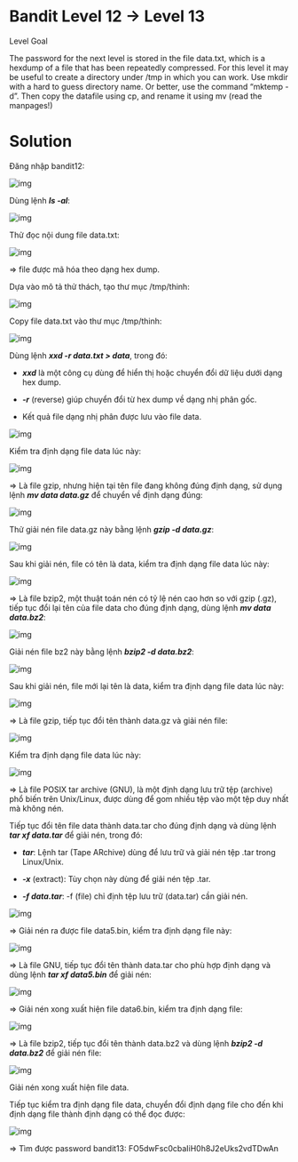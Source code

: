 # Bandit Level 12 → Level 13

Level Goal

The password for the next level is stored in the file data.txt, which is a hexdump of a file that has been repeatedly compressed. For this level it may be useful to create a directory under /tmp in which you can work. Use mkdir with a hard to guess directory name. Or better, use the command “mktemp -d”. Then copy the datafile using cp, and rename it using mv (read the manpages!)

# Solution

Đăng nhập bandit12: 

![img](47)

Dùng lệnh ***ls -al***: 

![img](48)

Thử đọc nội dung file data.txt: 

![img](49)

=> file được mã hóa theo dạng hex dump.

Dựa vào mô tả thử thách, tạo thư mục /tmp/thinh: 

![img](50)

Copy file data.txt vào thư mục /tmp/thinh: 

![img](51)

Dùng lệnh ***xxd -r data.txt > data***, trong đó:

- ***xxd*** là một công cụ dùng để hiển thị hoặc chuyển đổi dữ liệu dưới dạng hex dump.

- ***-r*** (reverse) giúp chuyển đổi từ hex dump về dạng nhị phân gốc.

- Kết quả file dạng nhị phân được lưu vào file data.

![img](52)

Kiểm tra định dạng file data lúc này: 

![img](53)

=> Là file gzip, nhưng hiện tại tên file đang không đúng định dạng, sử dụng lệnh ***mv data data.gz*** để chuyển về định dạng đúng: 

![img](54)

Thử giải nén file data.gz này bằng lệnh ***gzip -d data.gz***:

![img](55)

Sau khi giải nén, file có tên là data, kiểm tra định dạng file data lúc này: 

![img](56)

=> Là file bzip2, một thuật toán nén có tỷ lệ nén cao hơn so với gzip (.gz), tiếp tục đổi lại tên của file data cho đúng định dạng, dùng lệnh ***mv data data.bz2***: 

![img](57)

Giải nén file bz2 này bằng lệnh ***bzip2 -d data.bz2***: 

![img](58)

Sau khi giải nén, file mới lại tên là data, kiểm tra định dạng file data lúc này: 

![img](59)

=> Là file gzip, tiếp tục đổi tên thành data.gz và giải nén file: 

![img](60)

Kiểm tra định dạng file data lúc này: 

![img](61)

=> Là file POSIX tar archive (GNU), là một định dạng lưu trữ tệp (archive) phổ biến trên Unix/Linux, được dùng để gom nhiều tệp vào một tệp duy nhất mà không nén.

Tiếp tục đổi tên file data thành data.tar cho đúng định dạng và dùng lệnh ***tar xf data.tar*** để giải nén, trong đó: 

- ***tar***: Lệnh tar (Tape ARchive) dùng để lưu trữ và giải nén tệp .tar trong Linux/Unix.

- ***-x*** (extract): Tùy chọn này dùng để giải nén tệp .tar.

- ***-f data.tar***: -f (file) chỉ định tệp lưu trữ (data.tar) cần giải nén.

![img](62)

=> Giải nén ra được file data5.bin, kiểm tra định dạng file này: 

![img](63)

=> Là file GNU, tiếp tục đổi tên thành data.tar cho phù hợp định dạng và dùng lệnh ***tar xf data5.bin*** để giải nén: 

![img](64)

=> Giải nén xong xuất hiện file data6.bin, kiểm tra định dạng file: 

![img](65)

=> Là file bzip2, tiếp tục đổi tên thành data.bz2 và dùng lệnh ***bzip2 -d data.bz2*** để giải nén file: 

![img](66)

Giải nén xong xuất hiện file data.

Tiếp tục kiểm tra định dạng file data, chuyển đổi định dạng file cho đến khi định dạng file thành định dạng có thể đọc được: 

![img](67)

=> Tìm được password bandit13: FO5dwFsc0cbaIiH0h8J2eUks2vdTDwAn








